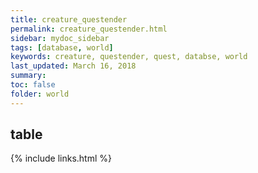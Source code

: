 ```yaml
---
title: creature_questender
permalink: creature_questender.html
sidebar: mydoc_sidebar
tags: [database, world]
keywords: creature, questender, quest, databse, world
last_updated: March 16, 2018
summary:
toc: false
folder: world
---
```


## table

{% include links.html %}